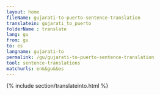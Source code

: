 ```yaml
---
layout: home
fileName: gujarati-to-puerto-sentence-translation
translatein: gujarati_to_puerto
folderName : translate
lang: gu
from: gu
to: es
langname: gujarati-to
permalink: /gu/gujarati-to-puerto-sentence-translation
tool: sentence-translations
matchurls: en&&gu&&es
---
```

{% include section/translateinto.html %}
